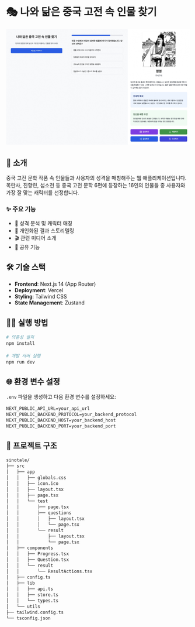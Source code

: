 # 🎭 나와 닮은 중국 고전 속 인물 찾기

![Preview](/assets/thumbnail.jpg)

## 📖 소개

중국 고전 문학 작품 속 인물들과 사용자의 성격을 매칭해주는 웹 애플리케이션입니다.  
목란사, 진향련, 섭소천 등 중국 고전 문학 6편에 등장하는 16인의 인물들 중 사용자와 가장 잘 맞는 캐릭터를 선정합니다.

### ✨ 주요 기능

- 🤖 성격 분석 및 캐릭터 매칭
- 📝 개인화된 결과 스토리텔링
- 🎬 관련 미디어 소개
- 🔗 공유 기능

## 🛠 기술 스택

- **Frontend**: Next.js 14 (App Router)
- **Deployment**: Vercel
- **Styling**: Tailwind CSS
- **State Management**: Zustand

## 🏃‍♂️ 실행 방법

```bash
# 의존성 설치
npm install

# 개발 서버 실행
npm run dev
```

## 🌐 환경 변수 설정

`.env` 파일을 생성하고 다음 환경 변수를 설정하세요:

```env
NEXT_PUBLIC_API_URL=your_api_url
NEXT_PUBLIC_BACKEND_PROTOCOL=your_backend_protocol
NEXT_PUBLIC_BACKEND_HOST=your_backend_host
NEXT_PUBLIC_BACKEND_PORT=your_backend_port
```

## 📂 프로젝트 구조

```
sinotale/
├── src
│   ├── app
│   │   ├── globals.css
│   │   ├── icon.ico
│   │   ├── layout.tsx
│   │   ├── page.tsx
│   │   └── test
│   │       ├── page.tsx
│   │       ├── questions
│   │       │   ├── layout.tsx
│   │       │   └── page.tsx
│   │       └── result
│   │           ├── layout.tsx
│   │           └── page.tsx
│   ├── components
│   │   ├── Progress.tsx
│   │   ├── Question.tsx
│   │   └── result
│   │       └── ResultActions.tsx
│   ├── config.ts
│   ├── lib
│   │   ├── api.ts
│   │   ├── store.ts
│   │   └── types.ts
│   └── utils
├── tailwind.config.ts
└── tsconfig.json
```
